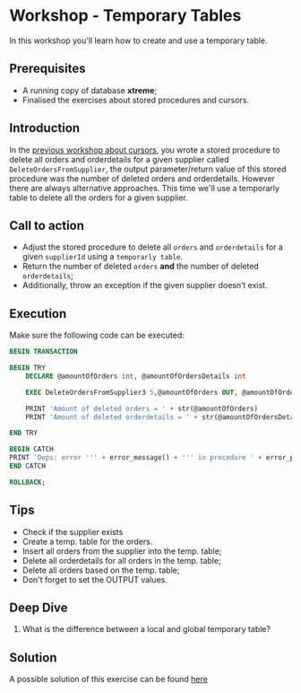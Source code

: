 # Workshop - Temporary Tables
In this workshop you'll learn how to create and use a temporary table.

## Prerequisites
- A running copy of database **xtreme**;
- Finalised the exercises about stored procedures and cursors.

## Introduction
In the [previous workshop about cursors](/workshops/cursors.md), you wrote a stored procedure to delete all orders and orderdetails for a given supplier called `DeleteOrdersFromSupplier`, the output parameter/return value of this stored procedure was the number of deleted orders and orderdetails. However there are always alternative approaches. This time we'll use a temporarly table to delete all the orders for a given supplier.

## Call to action
- Adjust the stored procedure to delete all `orders` and `orderdetails` for a given `supplierId` using a `temporarly table`.
- Return the number of deleted `orders` **and** the number of deleted `orderdetails`;
- Additionally, throw an exception if the given supplier doesn’t exist.

## Execution
Make sure the following code can be executed:

```sql
BEGIN TRANSACTION

BEGIN TRY
    DECLARE @amountOfOrders int, @amountOfOrdersDetails int

    EXEC DeleteOrdersFromSupplier3 5,@amountOfOrders OUT, @amountOfOrdersDetails OUT

    PRINT 'Amount of deleted orders = ' + str(@amountOfOrders)
    PRINT 'Amount of deleted orderdetails = ' + str(@amountOfOrdersDetails)

END TRY

BEGIN CATCH
PRINT 'Oops: error ''' + error_message() + ''' in procedure ' + error_procedure() + ' at line ' + cast(error_line() as varchar)
END CATCH

ROLLBACK;
```

## Tips
- Check if the supplier exists
- Create a temp. table for the orders.
- Insert all orders from the supplier into the temp. table;
- Delete all orderdetails for all orders in the temp. table;
- Delete all orders based on the temp. table; 
- Don't forget to set the OUTPUT values.

## Deep Dive
1. What is the difference between a local and global temporary table?

## Solution
A possible solution of this exercise can be found [here](/solutions/temp-tables.sql)
